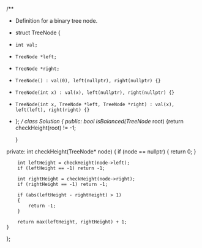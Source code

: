 /**
 * Definition for a binary tree node.
 * struct TreeNode {
 *     int val;
 *     TreeNode *left;
 *     TreeNode *right;
 *     TreeNode() : val(0), left(nullptr), right(nullptr) {}
 *     TreeNode(int x) : val(x), left(nullptr), right(nullptr) {}
 *     TreeNode(int x, TreeNode *left, TreeNode *right) : val(x), left(left), right(right) {}
 * };
 */
class Solution {
public:
    bool isBalanced(TreeNode* root) {return checkHeight(root) != -1;
        
    }

private:
	int checkHeight(TreeNode* node)
	{
		if (node == nullptr)
		{
			return 0;
		}

		int leftHeight = checkHeight(node->left);
		if (leftHeight == -1) return -1;

		int rightHeight = checkHeight(node->right);
		if (rightHeight == -1) return -1;

		if (abs(leftHeight - rightHeight) > 1)
		{
			return -1;
		}

		return max(leftHeight, rightHeight) + 1;
	}

};
